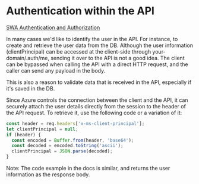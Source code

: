 # Authentication within the API

[SWA Authentication and Authorization](https://docs.microsoft.com/azure/static-web-apps/authentication-authorization?WT.mc_id=javascript-35337-shjacobs)

In many cases we'd like to identify the user in the API. For instance, to create and retrieve the user data from the DB. Although the user information \(clientPrincipal\) can be accessed at the client-side through your-domain/.auth/me, sending it over to the API is not a good idea. The client can be bypassed when calling the API with a direct HTTP request, and the caller can send any payload in the body.  

This is also a reason to validate data that is received in the API, especially if it's saved in the DB.  

Since Azure controls the connection between the client and the API, it can securely attach the user details directly from the session to the header of the API request. To retrieve it, use the following code or a variation of it:

```typescript
const header = req.headers['x-ms-client-principal'];
let clientPrincipal = null;
if (header) {​​​​​
  const encoded = Buffer.from(header, 'base64');
  const decoded = encoded.toString('ascii');
  clientPrincipal = JSON.parse(decoded);
}​​​​​
```

 Note: The code example in the docs is similar, and returns the user information as the response body.

